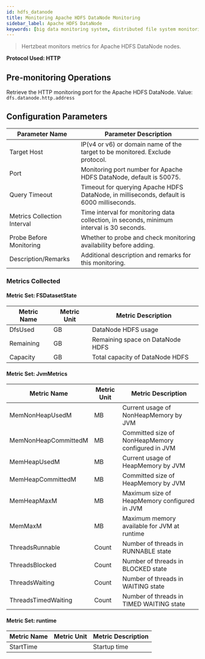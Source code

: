 ```yaml
---
id: hdfs_datanode
title: Monitoring Apache HDFS DataNode Monitoring
sidebar_label: Apache HDFS DataNode
keywords: [big data monitoring system, distributed file system monitoring, Apache HDFS DataNode monitoring]
---
```


> Hertzbeat monitors metrics for Apache HDFS DataNode nodes.

**Protocol Used: HTTP**

## Pre-monitoring Operations

Retrieve the HTTP monitoring port for the Apache HDFS DataNode. Value: `dfs.datanode.http.address`

## Configuration Parameters

|       Parameter Name        |                                   Parameter Description                                   |
|-----------------------------|-------------------------------------------------------------------------------------------|
| Target Host                 | IP(v4 or v6) or domain name of the target to be monitored. Exclude protocol.              |
| Port                        | Monitoring port number for Apache HDFS DataNode, default is 50075.                        |
| Query Timeout               | Timeout for querying Apache HDFS DataNode, in milliseconds, default is 6000 milliseconds. |
| Metrics Collection Interval | Time interval for monitoring data collection, in seconds, minimum interval is 30 seconds. |
| Probe Before Monitoring     | Whether to probe and check monitoring availability before adding.                         |
| Description/Remarks         | Additional description and remarks for this monitoring.                                   |

### Metrics Collected

#### Metric Set: FSDatasetState

| Metric Name | Metric Unit |        Metric Description        |
|-------------|-------------|----------------------------------|
| DfsUsed     | GB          | DataNode HDFS usage              |
| Remaining   | GB          | Remaining space on DataNode HDFS |
| Capacity    | GB          | Total capacity of DataNode HDFS  |

#### Metric Set: JvmMetrics

|     Metric Name      | Metric Unit |                Metric Description                 |
|----------------------|-------------|---------------------------------------------------|
| MemNonHeapUsedM      | MB          | Current usage of NonHeapMemory by JVM             |
| MemNonHeapCommittedM | MB          | Committed size of NonHeapMemory configured in JVM |
| MemHeapUsedM         | MB          | Current usage of HeapMemory by JVM                |
| MemHeapCommittedM    | MB          | Committed size of HeapMemory by JVM               |
| MemHeapMaxM          | MB          | Maximum size of HeapMemory configured in JVM      |
| MemMaxM              | MB          | Maximum memory available for JVM at runtime       |
| ThreadsRunnable      | Count       | Number of threads in RUNNABLE state               |
| ThreadsBlocked       | Count       | Number of threads in BLOCKED state                |
| ThreadsWaiting       | Count       | Number of threads in WAITING state                |
| ThreadsTimedWaiting  | Count       | Number of threads in TIMED WAITING state          |

#### Metric Set: runtime

| Metric Name | Metric Unit | Metric Description |
|-------------|-------------|--------------------|
| StartTime   |             | Startup time       |
